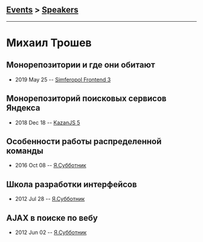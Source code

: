 ## [Events](../README.md) > [Speakers](../speakers.md)
---

# Михаил Трошев

## Монорепозитории и где они обитают
- 2019 May 25 -- [Simferopol Frontend 3](https://www.youtube.com/watch?v=yW2pg7__a0o)    
## Монорепозиторий поисковых сервисов Яндекса
- 2018 Dec 18 -- [KazanJS 5](https://www.youtube.com/watch?v=IZ7YNqYj_l4)    
## Особенности работы распределенной команды
- 2016 Oct 08 -- [Я.Субботник](https://events.yandex.ru/lib/talks/4088/)    
## Школа разработки интерфейсов
- 2012 Jul 28 -- [Я.Субботник](https://events.yandex.ru/lib/talks/314/)    
## AJAX в поиске по вебу
- 2012 Jun 02 -- [Я.Субботник](https://events.yandex.ru/lib/talks/97/)    

